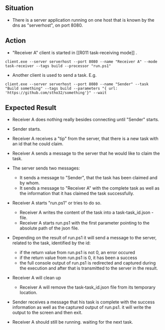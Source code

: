## Situation

- There is a server application running on one host that is known by the dns as "serverhost", on port 8080.

## Action

- "Receiver A" client is started in [[R011 task-receiving mode]] .
```
client.exe --server serverhost --port 8080 --name "Receiver A" --mode task-receiver --tags build --processor "run.ps1"
```

- Another client is used to send a task. E.g. 
```
client.exe --server serverhost --port 8080 --name "Sender" --task "Build something" --tags build --parameters "{ url: 'https://github.com/stho32/something'}" --wait
```


## Expected Result

- Receiver A does nothing really besides connecting until "Sender" starts.
- Sender starts.
- Receiver A receives a "tip" from the server, that there is a new task with an id that he could claim.
- Receiver A sends a message to the server that he would like to claim the task.
  
- The server sends two messages: 
	- It sends a message to "Sender", that the task has been claimed and by whom.
	- It sends a message to "Receiver A" with the complete task as well as the information that it has claimed the task successfully. 
	  
- Receiver A starts "run.ps1" or tries to do so. 
	- Receiver A writes the content of the task into a task-task_id.json - file.
	- Receiver A starts run.ps1 with the first parameter pointing to the absolute path of the json file.
	  
- Depending on the result of run.ps1 it will send a message to the server, related to the task, identified by the id:
	- if the return value from run.ps1 is not 0, an error occured
	- if the return value from run.ps1 is 0, it has been a success
	- the full console output of run.ps1 is redirected and captured during the execution and after that is transmitted to the server in the result.
	  
- Receiver A will clean up
	- Receiver A will remove the task-task_id.json file from its temporary location.
	  
- Sender receives a message that his task is complete with the success information as well as the captured output of run.ps1. it will write the output to the screen and then exit.

- Receiver A should still be running. waiting for the next task.


